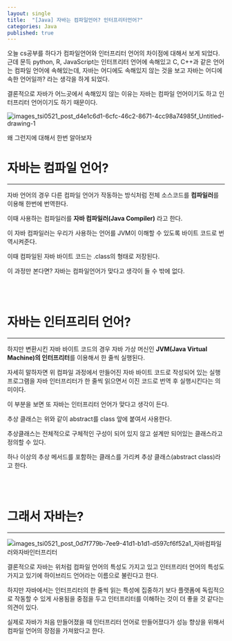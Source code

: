 ```yaml
---
layout: single
title:  "[Java] 자바는 컴파일언어? 인터프리터언어?"
categories: Java
published: true
---
```


오늘 cs공부를 하다가 컴파일언어와 인터프리터 언어의 차이점에 대해서 보게 되었다. 근데 문득 python, R, JavaScript는 인터프리터 언어에 속해있고 C, C++과 같은 언어는 컴파일 언어에 속해있는데, 
자바는 어디에도 속해있지 않는 것을 보고 자바는 어디에 속한 언어일까? 라는 생각을 하게 되었다.

결론적으로 자바가 어느곳에서 속해있지 않는 이유는 자바는 컴파일 언어이기도 하고 인터프리터 언어이기도 하기 때문이다.

![images_tsi0521_post_d4e1c6d1-6cfc-46c2-8671-4cc98a74985f_Untitled-drawing-1](https://github.com/nam8399/NewProduct/assets/69960282/f13d8f3e-1c40-4423-9e24-5b1cf5b48a9e)


왜 그런지에 대해서 한번 알아보자

# 자바는 컴파일 언어?

---

자바 언어의 경우 다른 컴파일 언어가 작동하는 방식처럼 전체 소스코드를 **컴파일러**를 이용해 한번에 번역한다. 

이때 사용하는 컴파일러를 **자바 컴파일러(Java Compiler)** 라고 한다.

이 자바 컴파일러는 우리가 사용하는 언어를 JVM이 이해할 수 있도록 바이트 코드로 번역시켜준다.

이때 컴파일된 자바 바이트 코드는 .class의 형태로 저장된다.

이 과정만 본다면? 자바는 컴파일언어가 맞다고 생각이 들 수 밖에 없다.

<br/><br/>

# 자바는 인터프리터 언어?

---

하지만 변환시킨 자바 바이트 코드의 경우 자바 가상 머신인 **JVM(Java Virtual Machine)의 인터프리터**를 이용해서 한 줄씩 실행된다.

자세히 말하자면 위 컴파일 과정에서 만들어진 자바 바이트 코드로 작성되어 있는 실행 프로그램을 자바 인터프리터가 한 줄씩 읽으면서 이진 코드로 번역 후 실행시킨다는 의미이다.

이 부분을 보면 또 자바는 인터프리터 언어가 맞다고 생각이 든다.

추상 클래스는 위와 같이 abstract를 class 앞에 붙여서 사용한다.

추상클래스는 전체적으로 구체적인 구성이 되어 있지 않고 설계만 되어있는 클래스라고 정의할 수 있다.

하나 이상의 추상 메서드를 포함하는 클래스를 가리켜 추상 클래스(abstract class)라고 한다.

<br/><br/>

# 그래서 자바는?

---

![images_tsi0521_post_0d7f779b-7ee9-41d1-b1d1-d597cf6f52a1_자바컴파일러와자바인터프리터](https://github.com/nam8399/NewProduct/assets/69960282/4efd14a5-725f-4516-8808-65fe4c646bb4)

결론적으로 자바는 위처럼 컴파일 언어의 특성도 가지고 있고 인터프리터 언어의 특성도 가지고 있기에 하이브리드 언어라는 이름으로 불린다고 한다.

하지만 자바에서는 인터프리터의 한 줄씩 읽는 특성에 집중하기 보다 플랫폼에 독립적으로 작동할 수 있게 사용됨을 중점을 두고 인터프리터를 이해하는 것이 더 좋을 것 같다는 의견이 있다.

실제로 자바가 처음 만들어졌을 때 인터프리터 언어로 만들어졌다가 성능 향상을 위해서 컴파일 언어의 장점을 가져왔다고 한다.


